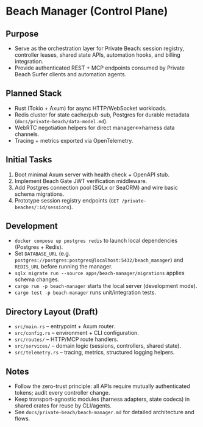 # Beach Manager (Control Plane)

## Purpose
- Serve as the orchestration layer for Private Beach: session registry, controller leases, shared state APIs, automation hooks, and billing integration.
- Provide authenticated REST + MCP endpoints consumed by Private Beach Surfer clients and automation agents.

## Planned Stack
- Rust (Tokio + Axum) for async HTTP/WebSocket workloads.
- Redis cluster for state cache/pub-sub, Postgres for durable metadata (`docs/private-beach/data-model.md`).
- WebRTC negotiation helpers for direct manager↔harness data channels.
- Tracing + metrics exported via OpenTelemetry.

## Initial Tasks
1. Boot minimal Axum server with health check + OpenAPI stub.
2. Implement Beach Gate JWT verification middleware.
3. Add Postgres connection pool (SQLx or SeaORM) and wire basic schema migrations.
4. Prototype session registry endpoints (`GET /private-beaches/:id/sessions`).

## Development
- `docker compose up postgres redis` to launch local dependencies (Postgres + Redis).
- Set `DATABASE_URL` (e.g. `postgres://postgres:postgres@localhost:5432/beach_manager`) and `REDIS_URL` before running the manager.
- `sqlx migrate run --source apps/beach-manager/migrations` applies schema changes.
- `cargo run -p beach-manager` starts the local server (development mode).
- `cargo test -p beach-manager` runs unit/integration tests.

## Directory Layout (Draft)
- `src/main.rs` – entrypoint + Axum router.
- `src/config.rs` – environment + CLI configuration.
- `src/routes/` – HTTP/MCP route handlers.
- `src/services/` – domain logic (sessions, controllers, shared state).
- `src/telemetry.rs` – tracing, metrics, structured logging helpers.

## Notes
- Follow the zero-trust principle: all APIs require mutually authenticated tokens; audit every controller change.
- Keep transport-agnostic modules (harness adapters, state codecs) in shared crates for reuse by CLI/agents.
- See `docs/private-beach/beach-manager.md` for detailed architecture and flows.
